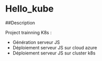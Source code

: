 # Hello_kube

##Description

Project trainning K8s : 
* Génération serveur JS
* Déploiement serveur JS sur cloud azure 
* Déploiement serveur JS sur cluster k8s

